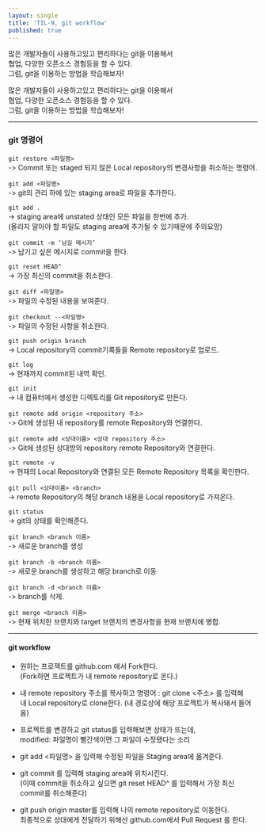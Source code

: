 ```yaml
---
layout: single
title: 'TIL-9, git workflow'
published: true
---
```


많은 개발자들이 사용하고있고 편리하다는 git을 이용해서  
협업, 다양한 오픈소스 경험등을 할 수 있다.  
그럼, git을 이용하는 방법을 학습해보자!  

많은 개발자들이 사용하고있고 편리하다는 git을 이용해서  
협업, 다양한 오픈소스 경험등을 할 수 있다.  
그럼, git을 이용하는 방법을 학습해보자!  

***

<h3> git 명령어 </h3>


>
`git restore <파일명>`  
-> Commit 또는 staged 되지 않은 Local repository의 변경사항을 취소하는 명령어.

>
`git add <파일명>`  
-> git의 관리 하에 있는 staging area로 파일을 추가한다.

>
`git add .`  
-> staging area에 unstated 상태인 모든 파일을 한번에 추가.  
(올리지 말아야 할 파일도 staging area에 추가될 수 있기때문에 주의요망)

>
`git commit -m ‘남길 메시지’`  
-> 남기고 싶은 메시지로 commit을 한다.

>
`git reset HEAD^`  
-> 가장 최신의 commit을 취소한다.

>
`git diff <파일명>`  
-> 파일의 수정된 내용을 보여준다.

>
`git checkout --<파일명>`  
-> 파일의 수정된 사항을 취소한다.

>
`git push origin branch`  
-> Local repository의 commit기록들을 Remote repository로 업로드.

>
`git log`  
-> 현재까지 commit된 내역 확인.

>
`git init`  
-> 내 컴퓨터에서 생성한 디렉토리를 Git repository로 만든다.

>
`git remote add origin <repository 주소>`  
-> Git에 생성된 내 repository를 remote Repository와 연결한다.

>
`git remote add <상대이름> <상대 repository 주소>`  
-> Git에 생성된 상대방의 repository remote Repository와 연결한다.

>
`git remote -v`  
-> 현재의 Local Repository와 연결된 모든 Remote Repository 목록을 확인한다.

>
`git pull <상대이름> <branch>`  
-> remote Repository의 해당 branch 내용을 Local repository로 가져온다.

>
`git status`  
-> git의 상태를 확인해준다.

>
`git branch <branch 이름>`  
-> 새로운 branch를 생성

>
`git branch -b <branch 이름>`  
-> 새로운 branch를 생성하고 해당 branch로 이동

>
`git branch -d <branch 이름>`  
-> branch를 삭제.

>
`git merge <branch 이름>`  
-> 현재 위치한 브랜치와 target 브랜치의 변경사항을 현재 브랜치에 병합.

***

<h4>git workflow</h4>

- 원하는 프로젝트를 github.com 에서 Fork한다.  
(Fork하면 프로젝트가 내 remote repository로 온다.)  

- 내 remote repository 주소를 복사하고 명령어 : git clone <주소> 를 입력해  
내 Local repository로 clone한다. (내 경로상에 해당 프로젝트가 복사돼서 들어옴)

- 프로젝트를 변경하고 git status를 입력해보면 상태가 뜨는데,  
modified: 파일명이 빨간색이면 그 파일이 수정됐다는 소리  

- git add <파일명> 을 입력해 수정된 파일을 Staging area에 옮겨준다.  

- git commit 를 입력해 staging area에 위치시킨다.  
(이때 commit을 취소하고 싶으면 git reset HEAD^ 를 입력해서 가장 최신 commit를 취소해준다)  

- git push origin master를 입력해 나의 remote repository로 이동한다.  
최종적으로 상대에게 전달하기 위해선 github.com에서 Pull Request 를 한다.  

<!--stackedit_data:
eyJoaXN0b3J5IjpbLTExMDI5NTk1NTVdfQ==
-->